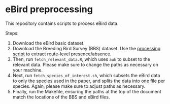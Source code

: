 # eBird preprocessing

This repository contains scripts to process eBird data.

Steps:

1. Download the eBird basic dataset.
2. Download the Breeding Bird Survey (BBS) dataset. Use the [processing
   script](https://github.com/martiningram/bbs_parsing/blob/master/extract_route_pa.py)
   to extract route-level presence/absence.
3. Then, run `fetch_relevant_data.R`, which uses `auk` to subset to the relevant
   data. Please make sure to change the paths as necessary on your machine.
4. Next, run `fetch_species_of_interest.sh`, which subsets the eBird data to
   only the species used in the paper, and splits the data into one file per
   species. Again, please make sure to adjust paths as necessary.
5. Finally, run the Makefile, ensuring the paths at the top of the document
   match the locations of the BBS and eBird files.
